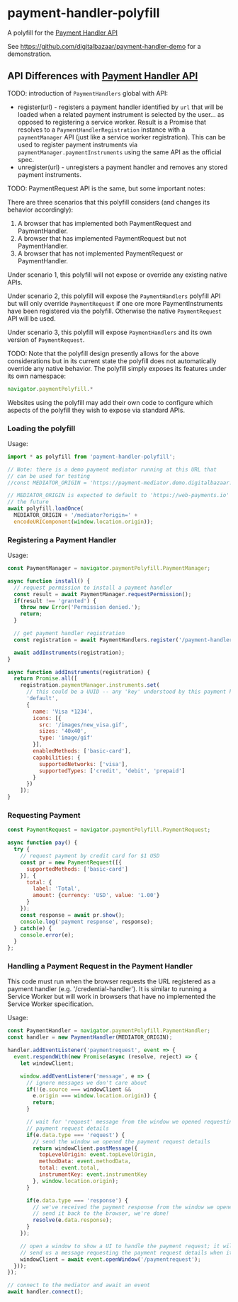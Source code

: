 # payment-handler-polyfill
A polyfill for the [Payment Handler API][]

See https://github.com/digitalbazaar/payment-handler-demo for a demonstration.

## API Differences with [Payment Handler API][]

TODO: introduction of `PaymentHandlers` global with API:

* register(url) - registers a payment handler identified by `url` that
  will be loaded when a related payment instrument is selected by the user...
  as opposed to registering a service worker. Result is a Promise that resolves
  to a `PaymentHandlerRegistration` instance with a `paymentManager` API (just
  like a service worker registration). This can be used to register
  payment instruments via `paymentManager.paymentInstruments` using the same
  API as the official spec.
* unregister(url) - unregisters a payment handler and removes any stored
  payment instruments.


TODO: PaymentRequest API is the same, but some important notes:

There are three scenarios that this polyfill considers (and changes its
behavior accordingly):

1. A browser that has implemented both PaymentRequest and PaymentHandler.
2. A browser that has implemented PaymentRequest but not PaymentHandler.
3. A browser that has not implemented PaymentRequest or PaymentHandler.

Under scenario 1, this polyfill will not expose or override any existing
native APIs.

Under scenario 2, this polyfill will expose the `PaymentHandlers` polyfill
API but will only override `PaymentRequest` if one ore more PaymentInstruments
have been registered via the polyfill. Otherwise the native `PaymentRequest`
API will be used.

Under scenario 3, this polyfill will expose `PaymentHandlers` and its own
version of `PaymentRequest`.

TODO: Note that the polyfill design presently allows for the above
considerations but in its current state the polyfill does not automatically
override any native behavior. The polyfill simply exposes its features under
its own namespace:

```js
navigator.paymentPolyfill.*
```

Websites using the polyfill may add their own code to configure which
aspects of the polyfill they wish to expose via standard APIs.

### Loading the polyfill

Usage:

```js
import * as polyfill from 'payment-handler-polyfill';

// Note: there is a demo payment mediator running at this URL that
// can be used for testing
//const MEDIATOR_ORIGIN = 'https://payment-mediator.demo.digitalbazaar.com';

// MEDIATOR_ORIGIN is expected to default to 'https://web-payments.io' in
// the future
await polyfill.loadOnce(
  MEDIATOR_ORIGIN + '/mediator?origin=' +
  encodeURIComponent(window.location.origin));
```

### Registering a Payment Handler

Usage:

```js
const PaymentManager = navigator.paymentPolyfill.PaymentManager;

async function install() {
  // request permission to install a payment handler
  const result = await PaymentManager.requestPermission();
  if(result !== 'granted') {
    throw new Error('Permission denied.');
    return;
  }

  // get payment handler registration
  const registration = await PaymentHandlers.register('/payment-handler');

  await addInstruments(registration);
}

async function addInstruments(registration) {
  return Promise.all([
    registration.paymentManager.instruments.set(
      // this could be a UUID -- any 'key' understood by this payment handler
      'default',
      {
        name: 'Visa *1234',
        icons: [{
          src: '/images/new_visa.gif',
          sizes: '40x40',
          type: 'image/gif'
        }],
        enabledMethods: ['basic-card'],
        capabilities: {
          supportedNetworks: ['visa'],
          supportedTypes: ['credit', 'debit', 'prepaid']
        }
      })
    ]);
}
```

### Requesting Payment

```js
const PaymentRequest = navigator.paymentPolyfill.PaymentRequest;

async function pay() {
  try {
    // request payment by credit card for $1 USD
    const pr = new PaymentRequest([{
      supportedMethods: ['basic-card']
    }], {
      total: {
        label: 'Total',
        amount: {currency: 'USD', value: '1.00'}
      }
    });
    const response = await pr.show();
    console.log('payment response', response);
  } catch(e) {
    console.error(e);
  }
};
```

### Handling a Payment Request in the Payment Handler

This code must run when the browser requests the URL registered as
a payment handler (e.g. '/credential-handler'). It is similar to running
a Service Worker but will work in browsers that have no implemented the
Service Worker specification.

Usage:

```js
const PaymentHandler = navigator.paymentPolyfill.PaymentHandler;
const handler = new PaymentHandler(MEDIATOR_ORIGIN);

handler.addEventListener('paymentrequest', event => {
  event.respondWith(new Promise(async (resolve, reject) => {
    let windowClient;

    window.addEventListener('message', e => {
      // ignore messages we don't care about
      if(!(e.source === windowClient &&
        e.origin === window.location.origin)) {
        return;
      }

      // wait for 'request' message from the window we opened requesting the
      // payment request details
      if(e.data.type === 'request') {
        // send the window we opened the payment request details
        return windowClient.postMessage({
          topLevelOrigin: event.topLevelOrigin,
          methodData: event.methodData,
          total: event.total,
          instrumentKey: event.instrumentKey
        }, window.location.origin);
      }

      if(e.data.type === 'response') {
        // we've received the payment response from the window we opened,
        // send it back to the browser, we're done!
        resolve(e.data.response);
      }
    });

    // open a window to show a UI to handle the payment request; it will
    // send us a message requesting the payment request details when it's ready
    windowClient = await event.openWindow('/paymentrequest');
  }));
});

// connect to the mediator and await an event
await handler.connect();
```

[Payment Handler API]: https://w3c.github.io/payment-handler/
